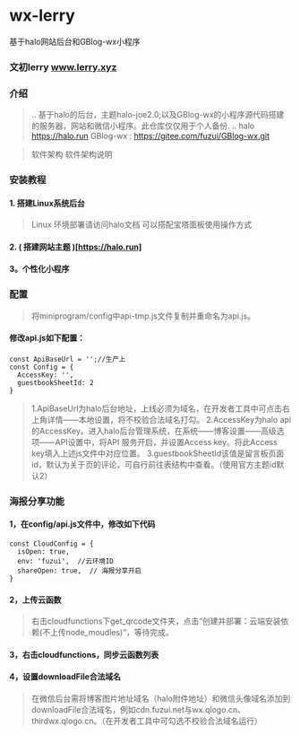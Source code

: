 # wx-lerry
基于halo网站后台和GBlog-wx小程序
### 文初lerry www.lerry.xyz
### 介绍
> .. 基于halo的后台，主题halo-joe2.0;以及GBlog-wx的小程序源代码搭建的服务器，网站和微信小程序。此仓库仅仅用于个人备份. ..
> halo https://halo.run
> GBlog-wx : https://gitee.com/fuzui/GBlog-wx.git

> 软件架构
> 软件架构说明

### 安装教程
#### 1. 搭建Linux系统后台
> Linux 环境部署请访问halo文档 可以搭配宝塔面板使用操作方式

#### 2. ( 搭建网站主题 )[https://halo.run]
#### 3。个性化小程序
### 配置

> 将miniprogram/config中api-tmp.js文件复制并重命名为api.js。

#### 修改api.js如下配置：
```
const ApiBaseUrl = '';//生产上
const Config = {
  AccessKey: '',
  guestbookSheetId: 2
}
```
> 1.ApiBaseUrl为halo后台地址，上线必须为域名，在开发者工具中可点击右上角详情——本地设置，将不校验合法域名打勾。
> 2.AccessKey为halo api的AccessKey。进入halo后台管理系统，在系统——博客设置——高级选项——API设置中，将API 服务开启，并设置Access key。将此Access key填入上述js文件中对应位置。
> 3.guestbookSheetId该值是留言板页面id，默认为关于页的评论，可自行前往表结构中查看。（使用官方主题id默认2）

### 海报分享功能

#### 1，在config/api.js文件中，修改如下代码
```
const CloudConfig = {
  isOpen: true,
  env: 'fuzui',  //云环境ID
  shareOpen: true,  // 海报分享开启
}
```
#### 2，上传云函数

> 右击cloudfunctions下get_qrcode文件夹，点击“创建并部署：云端安装依赖(不上传node_moudles)”，等待完成。

#### 3，右击cloudfunctions，同步云函数列表

#### 4，设置downloadFile合法域名

> 在微信后台需将博客图片地址域名（halo附件地址）和微信头像域名添加到downloadFile合法域名，例如cdn.fuzui.net与wx.qlogo.cn、thirdwx.qlogo.cn。（在开发者工具中可勾选不校验合法域名运行）
